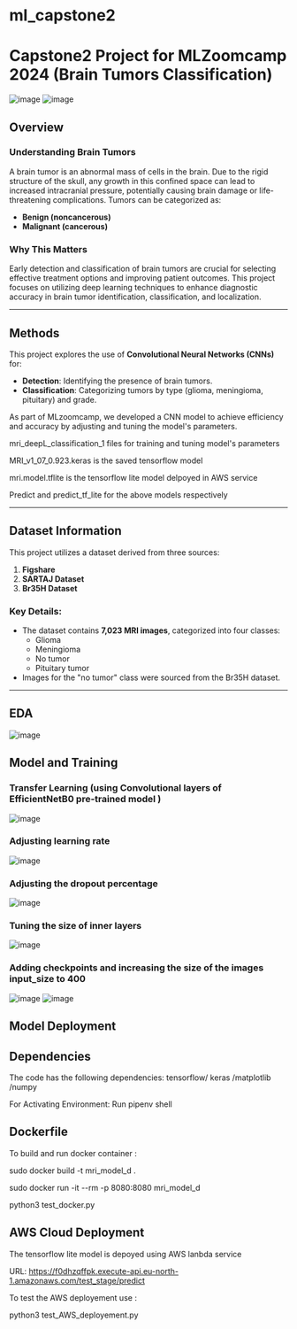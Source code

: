 # ml_capstone2
# Capstone2 Project for MLZoomcamp 2024 (Brain Tumors Classification)
![image](https://github.com/user-attachments/assets/632d114f-ede0-487c-a107-15f8ba2929f7)
![image](https://github.com/user-attachments/assets/a97d9b71-a717-4080-9089-9ddbfb522427)

## Overview

### Understanding Brain Tumors
A brain tumor is an abnormal mass of cells in the brain. Due to the rigid structure of the skull, any growth in this confined space can lead to increased intracranial pressure, potentially causing brain damage or life-threatening complications. Tumors can be categorized as:
- **Benign (noncancerous)** 
- **Malignant (cancerous)**

### Why This Matters
Early detection and classification of brain tumors are crucial for selecting effective treatment options and improving patient outcomes. This project focuses on utilizing deep learning techniques to enhance diagnostic accuracy in brain tumor identification, classification, and localization.

---

## Methods

This project explores the use of **Convolutional Neural Networks (CNNs)** for:
- **Detection**: Identifying the presence of brain tumors.
- **Classification**: Categorizing tumors by type (glioma, meningioma, pituitary) and grade.

As part of MLzoomcamp, we developed a CNN model to achieve efficiency and accuracy by adjusting and tuning the model's parameters.

mri_deepL_classification_1 files for training and tuning model's parameters 

MRI_v1_07_0.923.keras is the saved tensorflow model

mri.model.tflite is the tensorflow lite model delpoyed in AWS service

Predict and predict_tf_lite for the above models respectively 

---

## Dataset Information

This project utilizes a dataset derived from three sources:
1. **Figshare**
2. **SARTAJ Dataset**
3. **Br35H Dataset**

### Key Details:
- The dataset contains **7,023 MRI images**, categorized into four classes:
  - Glioma
  - Meningioma
  - No tumor
  - Pituitary tumor
- Images for the "no tumor" class were sourced from the Br35H dataset.

---
## EDA 
![image](https://github.com/user-attachments/assets/86cb2b22-77cf-4981-9642-72c628a40e5d)


## Model and Training
### Transfer Learning (using Convolutional layers of EfficientNetB0 pre-trained model )
![image](https://github.com/user-attachments/assets/00c35524-04c6-4e09-ad42-ac913f70d4ca)

### Adjusting learning rate 
![image](https://github.com/user-attachments/assets/62a2fbdb-7823-4bca-b516-e5609956c3cf)

### Adjusting the dropout percentage 
![image](https://github.com/user-attachments/assets/a96572de-ca7b-4e5c-a492-6f0014928dd3)

### Tuning the size of inner layers 
![image](https://github.com/user-attachments/assets/e795157a-605f-47ec-a60a-c9aac086c05e)

### Adding checkpoints and increasing the size of the images input_size to 400 
![image](https://github.com/user-attachments/assets/63dec89b-f4e3-43be-9c98-034e4d97ca81)
![image](https://github.com/user-attachments/assets/bb936c74-0e6f-4644-8180-516b0356a453)

## Model Deployment 

## Dependencies 
The code has the following dependencies: 
tensorflow/ keras /matplotlib /numpy 

For Activating Environment: Run pipenv shell

## Dockerfile 
To build and run docker container : 

sudo docker build -t mri_model_d .

sudo docker run -it --rm -p 8080:8080  mri_model_d

python3 test_docker.py 

## AWS Cloud Deployment
The tensorflow lite model is depoyed using AWS lanbda service 

URL: https://f0dhzqffpk.execute-api.eu-north-1.amazonaws.com/test_stage/predict

To test the AWS deployement use : 

python3 test_AWS_deployement.py 